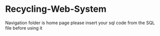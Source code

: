 # Recycling-Web-System
Navigation folder is home page
please insert your sql code from the SQL file before using it
